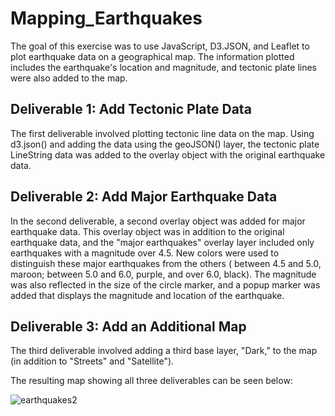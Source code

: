 # Mapping_Earthquakes

The goal of this exercise was to use JavaScript, D3.JSON, and Leaflet to plot earthquake data on a geographical map. The information plotted includes the earthquake's location and magnitude, and tectonic plate lines were also added to the map. 

## Deliverable 1: Add Tectonic Plate Data
The first deliverable involved plotting tectonic line data on the map. Using d3.json() and adding the data using the geoJSON() layer, the tectonic plate LineString data was added to the overlay object with the original earthquake data.

## Deliverable 2: Add Major Earthquake Data
In the second deliverable, a second overlay object was added for major earthquake data. This overlay object was in addition to the original earthquake data, and the "major earthquakes" overlay layer included only earthquakes with a magnitude over 4.5. New colors were used to distinguish these major earthquakes from the others ( between 4.5 and 5.0, maroon; between 5.0 and 6.0, purple, and over 6.0, black). The magnitude was also reflected in the size of the circle marker, and a popup marker was added that displays the magnitude and location of the earthquake.

## Deliverable 3: Add an Additional Map
The third deliverable involved adding a third base layer, "Dark," to the map (in addition to "Streets" and "Satellite").

The resulting map showing all three deliverables can be seen below:

![earthquakes2](https://user-images.githubusercontent.com/100863488/170739615-3f3ef1d8-6f71-4996-85ef-38689edb9c44.png)

